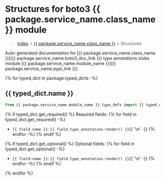 # Structures for boto3 {{ package.service_name.class_name }} module

> [Index](../README.md) > [{{ package.service_name.class_name }}](./README.md) > Structures

Auto-generated documentation for [{{ package.service_name.class_name }}]({{ package.service_name.boto3_doc_link }})
type annotations stubs module [{{ package.service_name.module_name }}]({{ package.service_name.pypi_link }}).

{% for typed_dict in package.typed_dicts -%}
## {{ typed_dict.name }}

```python
from {{ package.service_name.module_name }}.type_defs import {{ typed_dict.name }}
```

{% if typed_dict.get_required() %}
Required fields:
{% for field in typed_dict.get_required() -%}
- `{{ field.name }}`: `{{ field.type_annotation.render() }}`{{ '\n' -}}
{% endfor -%}
{% endif %}

{% if typed_dict.get_optional() %}
Optional fields:
{% for field in typed_dict.get_optional() -%}
- `{{ field.name }}`: `{{ field.type_annotation.render() }}`{{ '\n' -}}
{% endfor -%}
{% endif %}

{% endfor %}